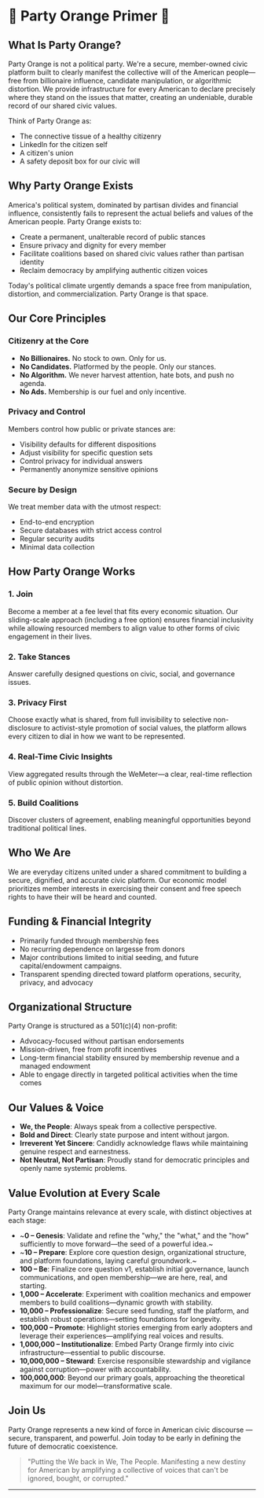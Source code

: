 # 🍊 Party Orange Primer 🍊

## What Is Party Orange?

Party Orange is not a political party. We're a secure, member-owned civic platform built to clearly manifest the collective will of the American people—free from billionaire influence, candidate manipulation, or algorithmic distortion. We provide infrastructure for every American to declare precisely where they stand on the issues that matter, creating an undeniable, durable record of our shared civic values.

Think of Party Orange as:
- The connective tissue of a healthy citizenry
- LinkedIn for the citizen self
- A citizen's union
- A safety deposit box for our civic will

## Why Party Orange Exists

America's political system, dominated by partisan divides and financial influence, consistently fails to represent the actual beliefs and values of the American people. Party Orange exists to:

- Create a permanent, unalterable record of public stances
- Ensure privacy and dignity for every member
- Facilitate coalitions based on shared civic values rather than partisan identity
- Reclaim democracy by amplifying authentic citizen voices

Today's political climate urgently demands a space free from manipulation, distortion, and commercialization. Party Orange is that space.

## Our Core Principles

### Citizenry at the Core
- **No Billionaires.** No stock to own. Only for us.
- **No Candidates.** Platformed by the people. Only our stances.
- **No Algorithm.** We never harvest attention, hate bots, and push no agenda.
- **No Ads.** Membership is our fuel and only incentive.


### Privacy and Control
Members control how public or private stances are:
- Visibility defaults for different dispositions
- Adjust visibility for specific question sets
- Control privacy for individual answers
- Permanently anonymize sensitive opinions

### Secure by Design
We treat member data with the utmost respect:
- End-to-end encryption
- Secure databases with strict access control
- Regular security audits
- Minimal data collection

## How Party Orange Works

### 1. Join
Become a member at a fee level that fits every economic situation. Our sliding-scale approach (including a free option) ensures financial inclusivity while allowing resourced members to align value to other forms of civic engagement in their lives.

### 2. Take Stances
Answer carefully designed questions on civic, social, and governance issues.

### 3. Privacy First
Choose exactly what is shared, from full invisibility to selective non-disclosure to activist-style promotion of social values, the platform allows every citizen to dial in how we want to be represented.

### 4. Real-Time Civic Insights
View aggregated results through the WeMeter—a clear, real-time reflection of public opinion without distortion.

### 5. Build Coalitions
Discover clusters of agreement, enabling meaningful opportunities beyond traditional political lines.

## Who We Are
We are everyday citizens united under a shared commitment to building a secure, dignified, and accurate civic platform. Our economic model prioritizes member interests in exercising their consent and free speech rights to have their will be heard and counted.

## Funding & Financial Integrity
- Primarily funded through membership fees
- No recurring dependence on largesse from donors
- Major contributions limited to initial seeding, and future capital/endowment campaigns.
- Transparent spending directed toward platform operations, security, privacy, and advocacy

## Organizational Structure
Party Orange is structured as a 501(c)(4) non-profit:
- Advocacy-focused without partisan endorsements
- Mission-driven, free from profit incentives
- Long-term financial stability ensured by membership revenue and a managed endowment
- Able to engage directly in targeted political activities when the time comes

## Our Values & Voice

- **We, the People**: Always speak from a collective perspective.
- **Bold and Direct**: Clearly state purpose and intent without jargon.
- **Irreverent Yet Sincere**: Candidly acknowledge flaws while maintaining genuine respect and earnestness.
- **Not Neutral, Not Partisan**: Proudly stand for democratic principles and openly name systemic problems.

## Value Evolution at Every Scale

Party Orange maintains relevance at every scale, with distinct objectives at each stage:

- ~**0 – Genesis**: Validate and refine the "why," the "what," and the "how" sufficiently to move forward—the seed of a powerful idea.~
- ~**10 – Prepare**: Explore core question design, organizational structure, and platform foundations, laying careful groundwork.~
- **100 – Be**: Finalize core question v1, establish initial governance, launch communications, and open membership—we are here, real, and starting.
- **1,000 – Accelerate**: Experiment with coalition mechanics and empower members to build coalitions—dynamic growth with stability.
- **10,000 – Professionalize**: Secure seed funding, staff the platform, and establish robust operations—setting foundations for longevity.
- **100,000 – Promote**: Highlight stories emerging from early adopters and leverage their experiences—amplifying real voices and results.
- **1,000,000 – Institutionalize**: Embed Party Orange firmly into civic infrastructure—essential to public discourse.
- **10,000,000 – Steward**: Exercise responsible stewardship and vigilance against corruption—power with accountability.
- **100,000,000**: Beyond our primary goals, approaching the theoretical maximum for our model—transformative scale.

## Join Us

Party Orange represents a new kind of force in American civic discourse — secure, transparent, and powerful. Join today to be early in defining the future of democratic coexistence.

> "Putting the We back in We, The People. Manifesting a new destiny for American by amplifying a collective of voices that can't be ignored, bought, or corrupted."

---

